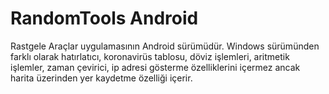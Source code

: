 # RandomTools Android

Rastgele Araçlar uygulamasının Android sürümüdür. Windows sürümünden farklı olarak hatırlatıcı, koronavirüs tablosu, döviz işlemleri, aritmetik işlemler, zaman çevirici, ip adresi gösterme özelliklerini içermez ancak harita üzerinden yer kaydetme özelliği içerir.
